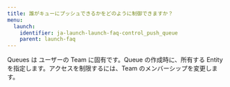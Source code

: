 ```yaml
---
title: 誰がキューにプッシュできるかをどのように制御できますか？
menu:
  launch:
    identifier: ja-launch-launch-faq-control_push_queue
    parent: launch-faq
---
```


Queues は ユーザーの Team に固有です。Queue の作成時に、所有する Entity を指定します。アクセスを制限するには、Team のメンバーシップを変更します。